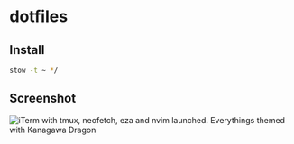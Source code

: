 # dotfiles

## Install
```sh
stow -t ~ */
```

## Screenshot
![iTerm with tmux, neofetch, eza and nvim launched. Everythings themed with Kanagawa Dragon](https://res.cloudinary.com/dhkzvz2li/image/upload/v1725619557/Screenshot_2024-09-04_at_21.37.08_qwx6co.png)
